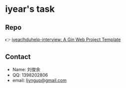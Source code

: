 # iyear's task
## Repo
👉 [iyear/hduhelp-interview: A Gin Web Project Template](https://github.com/iyear/hduhelp-interview)

## Contact
- Name: 刘俊余
- QQ: 1398202806
- email: ljyngup@gmail.com
